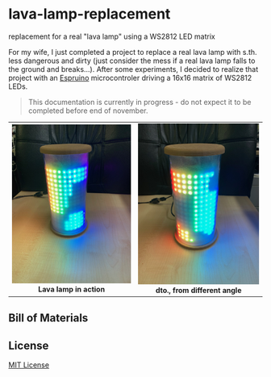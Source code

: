 # lava-lamp-replacement #

replacement for a real "lava lamp" using a WS2812 LED matrix

For my wife, I just completed a project to replace a real lava lamp with s.th. less dangerous and dirty (just consider the mess if a real lava lamp falls to the ground and breaks...). After some experiments, I decided to realize that project with an [Espruino](https://www.espruino.com/) microcontroler driving a 16x16 matrix of WS2812 LEDs.

> This documentation is currently in progress - do not expect it to be completed before end of november.

<table>
  <tr>
    <td><center><img width=290 src="LavaLamp-in-action_01.jpg"><br><b>Lava lamp in action</b></center></td>
    <td><center><img width=290 src="LavaLamp-in-action_02.jpg"><br><b>dto., from different angle</b></center></td>
  </tr>
</table>

## Bill of Materials ##


## License ##

[MIT License](LICENSE.md)
